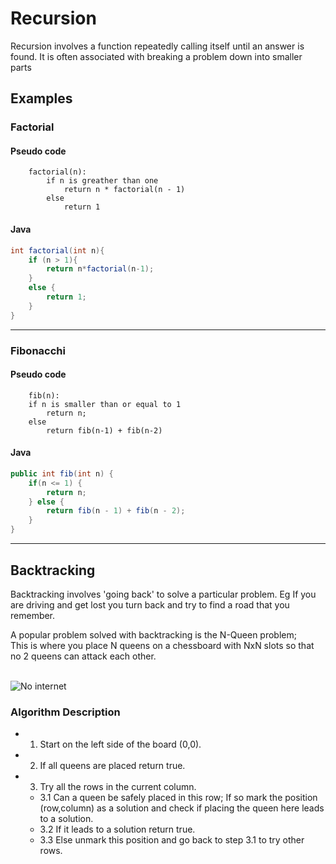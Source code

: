# Recursion

Recursion involves a function repeatedly calling itself until an answer is found.
It is often associated with breaking a problem down into smaller parts
<br>

## Examples

### Factorial
#### Pseudo code
```pseudo
	factorial(n):
		if n is greather than one
			return n * factorial(n - 1)
		else
			return 1
```
#### Java
```Java
int factorial(int n){
    if (n > 1){
        return n*factorial(n-1);
    }
    else {
        return 1;
    }
}
```

___

### Fibonacchi
#### Pseudo code
```pseudo
	fib(n):
	if n is smaller than or equal to 1
		return n;
	else
		return fib(n-1) + fib(n-2)
```
#### Java
```Java
public int fib(int n) {
    if(n <= 1) {
        return n;
    } else {
        return fib(n - 1) + fib(n - 2);
    }
}
```

___

## Backtracking

Backtracking involves 'going back' to solve a particular problem.
Eg If you are driving and get lost you turn back and try to find a road that you remember.

A popular problem solved with backtracking is the N-Queen problem;<br>
This is where you place N queens on a chessboard with NxN slots so that no 2 queens
can attack each other.

<br>![No internet](http://i.imgur.com/O3cGlYv.gif)<br>

### Algorithm Description

* 1. Start on the left side of the board (0,0).
* 2. If all queens are placed return true.
* 3. Try all the rows in the current column.
	* 3.1 Can a queen be safely placed in this row; If so mark the position (row,column)
	  as a solution and check if placing the queen here leads to a solution.
	* 3.2 If it leads to a solution return true.
	* 3.3 Else unmark this position and go back to step 3.1 to try other rows.
